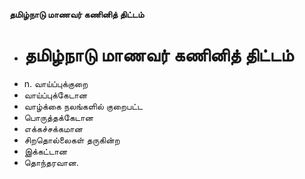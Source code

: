 **தமிழ்நாடு மாணவர் கணினித் திட்டம்**
- # தமிழ்நாடு மாணவர் கணினித் திட்டம்
- n. வாய்ப்புக்குறை
- வாய்ப்புக்கேடான
- வாழ்க்கை நலங்களில் குறைபட்ட
- பொருத்தக்கேடான
- எக்கச்சக்கமான
- சிறதொல்லைகள் தருகின்ற
- இக்கட்டான
- தொந்தரவான.

